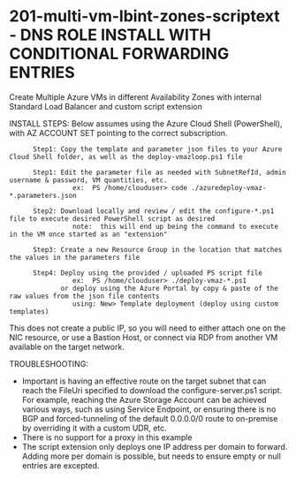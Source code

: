 # 201-multi-vm-lbint-zones-scriptext - DNS ROLE INSTALL WITH CONDITIONAL FORWARDING ENTRIES
Create Multiple Azure VMs in different Availability Zones with internal Standard Load Balancer and custom script extension

INSTALL STEPS:
Below assumes using the Azure Cloud Shell (PowerShell), with AZ ACCOUNT SET pointing to the correct subscription. 

          Step1: Copy the template and parameter json files to your Azure Cloud Shell folder, as well as the deploy-vmazloop.ps1 file

          Step1: Edit the parameter file as needed with SubnetRefId, admin username & password, VM quantities, etc. 
                    ex:  PS /home/clouduser> code ./azuredeploy-vmaz-*.parameters.json

          Step2: Download locally and review / edit the configure-*.ps1 file to execute desired PowerShell script as desired
                    note:  this will end up being the command to execute in the VM once started as an "extension"

          Step3: Create a new Resource Group in the location that matches the values in the parameters file

          Step4: Deploy using the provided / uploaded PS script file
                    ex:  PS /home/clouduser> ./deploy-vmaz-*.ps1
                 or deploy using the Azure Portal by copy & paste of the raw values from the json file contents
                    using: New> Template deployment (deploy using custom templates)
          
This does not create a public IP, so you will need to either attach one on the NIC resource, or use a Bastion Host, or connect via RDP from another VM available on the target network. 

TROUBLESHOOTING:
- Important is having an effective route on the target subnet that can reach the FileUri specified to download the configure-server.ps1 script. For example, reaching the Azure Storage Account can be achieved various ways, such as using Service Endpoint, or ensuring there is no BGP and forced-tunneling of the default 0.0.0.0/0 route to on-premise by overriding it with a custom UDR, etc. 
- There is no support for a proxy in this example
- The script extension only deploys one IP address per domain to forward. Adding more per domain is possible, but needs to ensure empty or null entries are excepted. 
